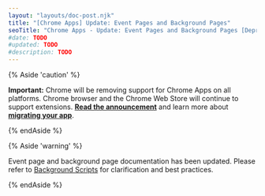 ```yaml
---
layout: "layouts/doc-post.njk"
title: "[Chrome Apps] Update: Event Pages and Background Pages"
seoTitle: "Chrome Apps - Update: Event Pages and Background Pages [Deprecated]"
#date: TODO
#updated: TODO
#description: TODO
---
```


{% Aside 'caution' %}

**Important:** Chrome will be removing support for Chrome Apps on all platforms. Chrome browser and
the Chrome Web Store will continue to support extensions. [**Read the announcement**][1] and learn
more about [**migrating your app**][2].

{% endAside %}

{% Aside 'warning' %}

Event page and background page documentation has been updated. Please refer to [Background
Scripts][3] for clarification and best practices.

{% endAside %}

[1]: https://blog.chromium.org/2020/08/changes-to-chrome-app-support-timeline.html
[2]: /apps/migration
[3]: /docs/extensions/mv2/background_pages/
